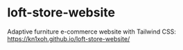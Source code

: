 # loft-store-website

Adaptive furniture e-commerce website with Tailwind CSS: https://kn1xoh.github.io/loft-store-website/
